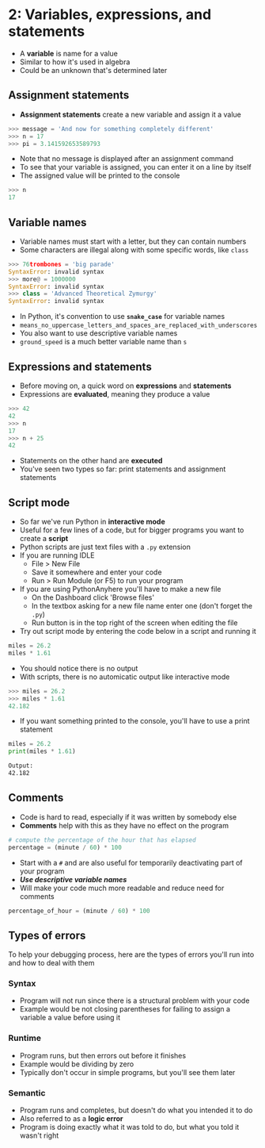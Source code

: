 # 2: Variables, expressions, and statements

- A **variable** is name for a value
- Similar to how it's used in algebra
- Could be an unknown that's determined later

## Assignment statements

- **Assignment statements** create a new variable and assign it a value

```python
>>> message = 'And now for something completely different'
>>> n = 17
>>> pi = 3.141592653589793
```

- Note that no message is displayed after an assignment command
- To see that your variable is assigned, you can enter it on a line by itself
- The assigned value will be printed to the console

```python
>>> n
17
```

## Variable names

- Variable names must start with a letter, but they can contain numbers
- Some characters are illegal along with some specific words, like `class`

```python
>>> 76trombones = 'big parade'
SyntaxError: invalid syntax
>>> more@ = 1000000
SyntaxError: invalid syntax
>>> class = 'Advanced Theoretical Zymurgy'
SyntaxError: invalid syntax
```

- In Python, it's convention to use **`snake_case`** for variable names
- `means_no_uppercase_letters_and_spaces_are_replaced_with_underscores`
- You also want to use descriptive variable names
- `ground_speed` is a much better variable name than `s`

## Expressions and statements

- Before moving on, a quick word on **expressions** and **statements**
- Expressions are **evaluated**, meaning they produce a value

```python
>>> 42
42
>>> n
17
>>> n + 25
42
```

- Statements on the other hand are **executed**
- You've seen two types so far: print statements and assignment statements

## Script mode

- So far we've run Python in **interactive mode**
- Useful for a few lines of a code, but for bigger programs you want to create a **script**
- Python scripts are just text files with a `.py` extension
- If you are running IDLE
  - File > New File
  - Save it somewhere and enter your code
  - Run > Run Module (or F5) to run your program
- If you are using PythonAnyhere you'll have to make a new file
  - On the Dashboard click 'Browse files'
  - In the textbox asking for a new file name enter one (don't forget the `.py`)
  - Run button is in the top right of the screen when editing the file
- Try out script mode by entering the code below in a script and running it

```python
miles = 26.2
miles * 1.61
```

- You should notice there is no output
- With scripts, there is no automicatic output like interactive mode

```python
>>> miles = 26.2
>>> miles * 1.61
42.182
```

- If you want something printed to the console, you'll have to use a print statement

```python
miles = 26.2
print(miles * 1.61)
```

```bash
Output:
42.182
```

## Comments

- Code is hard to read, especially if it was written by somebody else
- **Comments** help with this as they have no effect on the program

```python
# compute the percentage of the hour that has elapsed
percentage = (minute / 60) * 100
```

- Start with a `#` and are also useful for temporarily deactivating part of your program
- _**Use descriptive variable names**_
- Will make your code much more readable and reduce need for comments

```python
percentage_of_hour = (minute / 60) * 100
```

## Types of errors

To help your debugging process, here are the types of errors you'll run into and how to deal with them

### Syntax

- Program will not run since there is a structural problem with your code
- Example would be not closing parentheses for failing to assign a variable a value before using it

### Runtime

- Program runs, but then errors out before it finishes
- Example would be dividing by zero
- Typically don't occur in simple programs, but you'll see them later

### Semantic

- Program runs and completes, but doesn't do what you intended it to do
- Also referred to as a **logic error**
- Program is doing exactly what it was told to do, but what you told it wasn't right